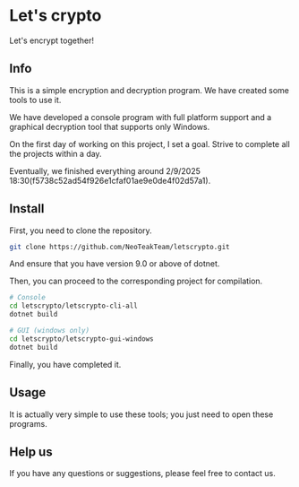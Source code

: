 # Let's crypto

Let's encrypt together!

## Info

This is a simple encryption and decryption program. We have created some tools to use it.

We have developed a console program with full platform support and a graphical decryption tool that supports only Windows.

On the first day of working on this project, I set a goal. Strive to complete all the projects within a day.

Eventually, we finished everything around 2/9/2025 18:30(f5738c52ad54f926e1cfaf01ae9e0de4f02d57a1).

## Install

First, you need to clone the repository.

```bash
git clone https://github.com/NeoTeakTeam/letscrypto.git
```

And ensure that you have version 9.0 or above of dotnet.

Then, you can proceed to the corresponding project for compilation.

```bash
# Console
cd letscrypto/letscrypto-cli-all
dotnet build

# GUI (windows only)
cd letscrypto/letscrypto-gui-windows
dotnet build
```

Finally, you have completed it.

## Usage

It is actually very simple to use these tools; you just need to open these programs.

## Help us

If you have any questions or suggestions, please feel free to contact us.
